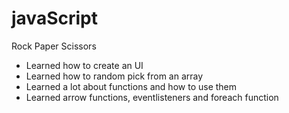 # javaScript
Rock Paper Scissors

- Learned how to create an UI
- Learned how to random pick from an array
- Learned a lot about functions and how to use them
- Learned arrow functions, eventlisteners and foreach function
